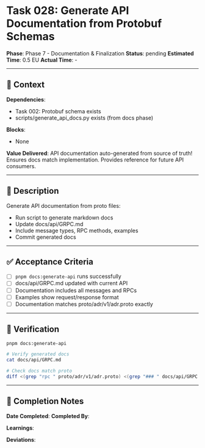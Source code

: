 # Task 028: Generate API Documentation from Protobuf Schemas

**Phase**: Phase 7 - Documentation & Finalization
**Status**: pending
**Estimated Time**: 0.5 EU
**Actual Time**: -

---

## 📍 Context

**Dependencies**:
- Task 002: Protobuf schema exists
- scripts/generate_api_docs.py exists (from docs phase)

**Blocks**:
- None

**Value Delivered**:
API documentation auto-generated from source of truth! Ensures docs match implementation. Provides reference for future API consumers.

---

## 📝 Description

Generate API documentation from proto files:
- Run script to generate markdown docs
- Update docs/api/GRPC.md
- Include message types, RPC methods, examples
- Commit generated docs

---

## ✅ Acceptance Criteria

- [ ] `pnpm docs:generate-api` runs successfully
- [ ] docs/api/GRPC.md updated with current API
- [ ] Documentation includes all messages and RPCs
- [ ] Examples show request/response format
- [ ] Documentation matches proto/adr/v1/adr.proto exactly

---

## 🧪 Verification

```bash
pnpm docs:generate-api

# Verify generated docs
cat docs/api/GRPC.md

# Check docs match proto
diff <(grep "rpc " proto/adr/v1/adr.proto) <(grep "### " docs/api/GRPC.md)
```

---

## 📝 Completion Notes

**Date Completed**:
**Completed By**:

**Learnings**:

**Deviations**:
